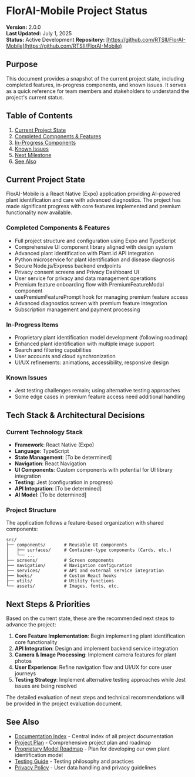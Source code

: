 # FlorAI-Mobile Project Status

**Version:** 2.0.0  
**Last Updated:** July 1, 2025  
**Status:** Active Development
**Repository:** [https://github.com/RTSII/FlorAI-Mobile](https://github.com/RTSII/FlorAI-Mobile)

## Purpose

This document provides a snapshot of the current project state, including completed features, in-progress components, and known issues. It serves as a quick reference for team members and stakeholders to understand the project's current status.

## Table of Contents

1. [Current Project State](#current-project-state)
2. [Completed Components & Features](#completed-components--features)
3. [In-Progress Components](#in-progress-components)
4. [Known Issues](#known-issues)
5. [Next Milestone](#next-milestone)
6. [See Also](#see-also)

## Current Project State

FlorAI-Mobile is a React Native (Expo) application providing AI-powered plant identification and care with advanced diagnostics. The project has made significant progress with core features implemented and premium functionality now available.

### Completed Components & Features

- Full project structure and configuration using Expo and TypeScript
- Comprehensive UI component library aligned with design system
- Advanced plant identification with Plant.id API integration
- Python microservice for plant identification and disease diagnosis
- Secure Node.js/Express backend endpoints
- Privacy consent screens and Privacy Dashboard UI
- User service for privacy and data management operations
- Premium feature onboarding flow with PremiumFeatureModal component
- usePremiumFeaturePrompt hook for managing premium feature access
- Advanced diagnostics screen with premium feature integration
- Subscription management and payment processing

### In-Progress Items

- Proprietary plant identification model development (following roadmap)
- Enhanced plant identification with multiple image support
- Search and filtering capabilities
- User accounts and cloud synchronization
- UI/UX refinements: animations, accessibility, responsive design

### Known Issues

- Jest testing challenges remain; using alternative testing approaches
- Some edge cases in premium feature access need additional handling

## Tech Stack & Architectural Decisions

### Current Technology Stack

- **Framework**: React Native (Expo)
- **Language**: TypeScript
- **State Management**: [To be determined]
- **Navigation**: React Navigation
- **UI Components**: Custom components with potential for UI library integration
- **Testing**: Jest (configuration in progress)
- **API Integration**: [To be determined]
- **AI Model**: [To be determined]

### Project Structure

The application follows a feature-based organization with shared components:

```
src/
├── components/       # Reusable UI components
│   ├── surfaces/     # Container-type components (Cards, etc.)
│   └── ...
├── screens/          # Screen components
├── navigation/       # Navigation configuration
├── services/         # API and external service integration
├── hooks/            # Custom React hooks
├── utils/            # Utility functions
└── assets/           # Images, fonts, etc.
```

## Next Steps & Priorities

Based on the current state, these are the recommended next steps to advance the project:

1. **Core Feature Implementation**: Begin implementing plant identification core functionality
2. **API Integration**: Design and implement backend service integration
3. **Camera & Image Processing**: Implement camera features for plant photos
4. **User Experience**: Refine navigation flow and UI/UX for core user journeys
5. **Testing Strategy**: Implement alternative testing approaches while Jest issues are being resolved

The detailed evaluation of next steps and technical recommendations will be provided in the project evaluation document.

## See Also

- [Documentation Index](./index.md) - Central index of all project documentation
- [Project Plan](./project-plan.md) - Comprehensive project plan and roadmap
- [Proprietary Model Roadmap](./specs/proprietary-model-roadmap.md) - Plan for developing our own plant identification model
- [Testing Guide](./dev-guides/TESTING_GUIDE.md) - Testing philosophy and practices
- [Privacy Policy](./user-docs/privacy-policy.md) - User data handling and privacy guidelines
